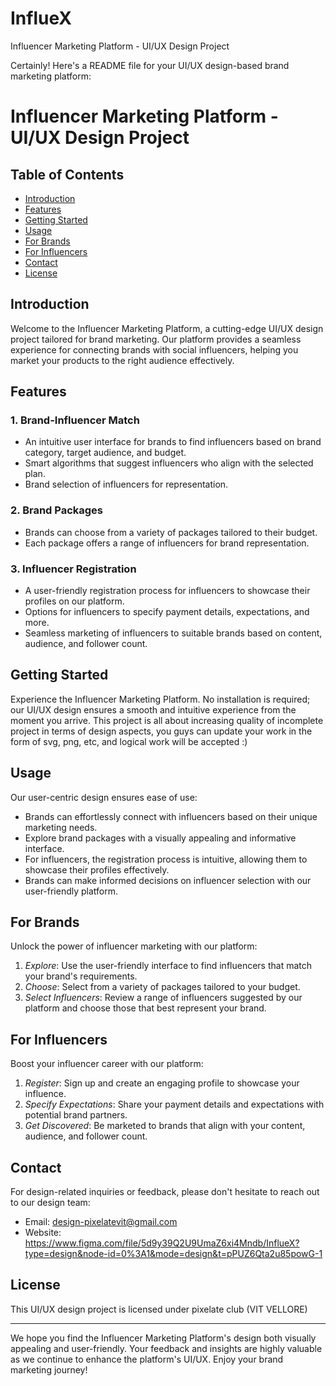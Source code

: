 # InflueX
Influencer Marketing Platform - UI/UX Design Project

Certainly! Here's a README file for your UI/UX design-based brand marketing platform:

# Influencer Marketing Platform - UI/UX Design Project

## Table of Contents

- [Introduction](#introduction)
- [Features](#features)
- [Getting Started](#getting-started)
- [Usage](#usage)
- [For Brands](#for-brands)
- [For Influencers](#for-influencers)
- [Contact](#contact)
- [License](#license)

## Introduction

Welcome to the Influencer Marketing Platform, a cutting-edge UI/UX design project tailored for brand marketing. Our platform provides a seamless experience for connecting brands with social influencers, helping you market your products to the right audience effectively.

## Features

### 1. Brand-Influencer Match
- An intuitive user interface for brands to find influencers based on brand category, target audience, and budget.
- Smart algorithms that suggest influencers who align with the selected plan.
- Brand selection of influencers for representation.

### 2. Brand Packages
- Brands can choose from a variety of packages tailored to their budget.
- Each package offers a range of influencers for brand representation.

### 3. Influencer Registration
- A user-friendly registration process for influencers to showcase their profiles on our platform.
- Options for influencers to specify payment details, expectations, and more.
- Seamless marketing of influencers to suitable brands based on content, audience, and follower count.

## Getting Started

Experience the Influencer Marketing Platform. No installation is required; our UI/UX design ensures a smooth and intuitive experience from the moment you arrive.
This project is all about increasing quality of incomplete project in terms of design aspects, you guys can update your work in the form of svg, png, etc, and logical work will be accepted :)

## Usage

Our user-centric design ensures ease of use:

- Brands can effortlessly connect with influencers based on their unique marketing needs.
- Explore brand packages with a visually appealing and informative interface.
- For influencers, the registration process is intuitive, allowing them to showcase their profiles effectively.
- Brands can make informed decisions on influencer selection with our user-friendly platform.

## For Brands

Unlock the power of influencer marketing with our platform:

1. *Explore*: Use the user-friendly interface to find influencers that match your brand's requirements.
2. *Choose*: Select from a variety of packages tailored to your budget.
3. *Select Influencers*: Review a range of influencers suggested by our platform and choose those that best represent your brand.

## For Influencers

Boost your influencer career with our platform:

1. *Register*: Sign up and create an engaging profile to showcase your influence.
2. *Specify Expectations*: Share your payment details and expectations with potential brand partners.
3. *Get Discovered*: Be marketed to brands that align with your content, audience, and follower count.

## Contact

For design-related inquiries or feedback, please don't hesitate to reach out to our design team:

- Email: design-pixelatevit@gmail.com
- Website: https://www.figma.com/file/5d9y39Q2U9UmaZ6xi4Mndb/InflueX?type=design&node-id=0%3A1&mode=design&t=pPUZ6Qta2u85powG-1

## License

This UI/UX design project is licensed under pixelate club (VIT VELLORE)

---

We hope you find the Influencer Marketing Platform's design both visually appealing and user-friendly. Your feedback and insights are highly valuable as we continue to enhance the platform's UI/UX. Enjoy your brand marketing journey!
